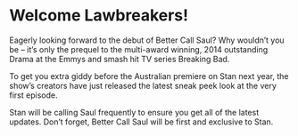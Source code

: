 # Welcome Lawbreakers!

Eagerly looking forward to the debut of Better Call Saul? Why wouldn’t you be – it’s only the prequel to the multi-award winning, 2014 outstanding Drama at the Emmys and smash hit TV series Breaking Bad.

To get you extra giddy before the Australian premiere on Stan next year, the show’s creators have just released the latest sneak peek look at the very first episode.

Stan will be calling Saul frequently to ensure you get all of the latest updates. Don’t forget, Better Call Saul will be first and exclusive to Stan.
